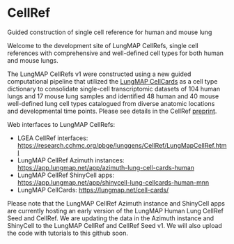 # CellRef
Guided construction of single cell reference for human and mouse lung

Welcome to the development site of LungMAP CellRefs, single cell references with comprehensive and well-defined cell types for both human and mouse lungs. 

The LungMAP CellRefs v1 were constructed using a new guided computational pipeline that utilized the [LungMAP CellCards](https://www.cell.com/developmental-cell/fulltext/S1534-5807(21)00892-3?_returnURL=https%3A%2F%2Flinkinghub.elsevier.com%2Fretrieve%2Fpii%2FS1534580721008923%3Fshowall%3Dtrue) as a cell type dictionary to consolidate single-cell transcriptomic datasets of 104 human lungs and 17 mouse lung samples and identified 48 human and 40 mouse well-defined lung cell types catalogued from diverse anatomic locations and developmental time points. Please see details in the CellRef [preprint]().

Web interfaces to LungMAP CellRefs:

- LGEA CellRef interfaces: https://research.cchmc.org/pbge/lunggens/CellRef/LungMapCellRef.html
- LungMAP CellRef Azimuth instances: https://app.lungmap.net/app/azimuth-lung-cell-cards-human
- LungMAP CellRef ShinyCell apps: https://app.lungmap.net/app/shinycell-lung-cellcards-human-mnn
- LungMAP CellCards: https://lungmap.net/cell-cards/

Please note that the LungMAP CellRef Azimuth instance and ShinyCell apps are currently hosting an early version of the LungMAP Human Lung CellRef Seed and CellRef. We are updating the data in the Azimuth instance and ShinyCell to the LungMAP CellRef and CellRef Seed v1. We will also upload the code with tutorials to this github soon.
